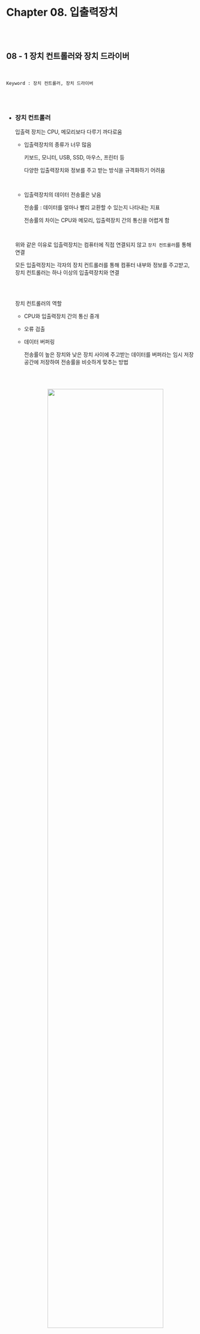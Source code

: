 # Chapter 08. 입출력장치

<br><br>

## 08 - 1 장치 컨트롤러와 장치 드라이버

<br>

    Keyword : 장치 컨트롤러, 장치 드라이버

<br><br>

- ### 장치 컨트롤러

    입출력 장치는 CPU, 메모리보다 다루기 까다로움

    - 입출력장치의 종류가 너무 많음

        키보드, 모니터, USB, SSD, 마우스, 프린터 등

        다양한 입출력장치와 정보를 주고 받는 방식을 규격화하기 어려움

        <br>

    - 입출력장치의 데이터 전송률은 낮음

        전송률 : 데이터를 얼마나 빨리 교환할 수 있는지 나타내는 지표

        전송률의 차이는 CPU와 메모리, 입출력장치 간의 통신을 어렵게 함

        <br>

    위와 같은 이유로 입출력장치는 컴퓨터에 직접 연결되지 않고 `장치 컨트롤러`를 통해 연결

    모든 입출력장치는 각자의 장치 컨트롤러를 통해 컴퓨터 내부와 정보를 주고받고, 장치 컨트롤러는 하나 이상의 입출력장치와 연결

    <br><br>

    장치 컨트롤러의 역할

    - CPU와 입출력장치 간의 통신 중개

    - 오류 검출

    - 데이터 버퍼링

        전송률이 높은 장치와 낮은 장치 사이에 주고받는 데이터를 버퍼라는 임시 저장 공간에 저장하여 전송률을 비슷하게 맞추는 방법

    <br><br>

    <p align="center"><img src="./image/장치컨트롤러.png" width="80%"></p>

    장치 컨트롤러의 내부 구조

    - 데이터 레지스터

        CPU와 입출력장치 사이에 주고받을 데이터가 담기는 레지스터

        버퍼 역할을 함

        최근에는 주고 받는 데이터가 많은 입출력장치에는 RAM을 사용하기도 함

        <br>

    - 상태 레지스터

        입출력장치의 준비, 작업 완료, 오류 등의 상태 정보가 저장

        <br>

    - 제어 레지스터

        입출력장치가 수행할 내용에 대한 제어 정보와 명령을 저장

        <br>

    이 레지스터들에 담긴 값들은 버스를 타고 CPU나 다른 입출력장치로 전달되기도 하고, 장치 컨트롤러에 연결된 입출력장치로 전달

<br><br>

- ### 장치 드라이버

    장치 컨트롤러의 동작을 감지하고 제어함으로써 장치 컨트롤러가 컴퓨터 내부와 정보를 주고받을 수 있게 하는 프로그램

    장치 컨트롤러가 입출력장치를 연결하기 위한 하드웨어적인 통로라면, 장치 드라이버는 입출력장치를 연결하기 위한 소프트웨어적인 통로


---

<br><br>

## 08 - 2 다양한 입출력 방법
<br>

    Keyword : 프로그램 입출력, 메모리 맵 입출력, 고립형 입출력, 인터럽트 기반 입출력, DMA 입출력, 입출력 버스

<br><br>

- ### 프로그램 입출력

    프로그램 속 명령어로 입출력을 제어하는 방법

    CPU가 프로그램 속 명령어를 실행하는 과정에서 입출력 명령어를 만나면 CPU는 입출력장치에 연결된 장치 컨트롤러와 상호작용하며 입출력 작업 수행

    <p align="center"><img src="./image/프로그램입출력1.png" width="80%"></p>
    <p align="center"><img src="./image/프로그램입출력2.png" width="80%"></p>
    <p align="center"><img src="./image/프로그램입출력3.png" width="80%"></p>

    <br><br>

    CPU는 어떻게 장치 컨트롤러의 레지스터를 아는 것일까?

    - 메모리 맵 입출력

        메모리에 접근하기 위한 주소 공간과 입출력장치에 접근하기 위한 주소 공간을 하나의 주소 공간으로 간주하는 방법

        전체 메모리를 메모리 주소와 장치 컨트롤러의 레지스터로 나눠서 사용

        그렇기 때문에 메모리의 주소나 장치 컨트롤러의 레지스터나 똑같이 메모리 주소를 대하듯이 하면 됨

        <br>

    - 고립형 입출력

        메모리를 위한 주소 공간과 입출력장치를 위한 주소 공간을 분리하는 방법

        메모리 주소 공간이 축소되지 않고, 입출력 전용 명령어를 사용함

        <br><br>

- ### 인터럽트 기반 입출력

    입출력장치에 의한 하드웨어 인터럽트는 장치 컨트롤러에 의해 발생

    CPU는 장치 컨트롤러에게 입출력 작업을 명령하고, 장치 컨트롤러가 입출력장치를 제어하면 입출력을 수행하는 동안 CPU는 다른 일을 함

    반대로 장치 컨트롤러가 입출력 작업을 끝낸 뒤 CPU에게 인터럽트 요청 신호를 보내면 CPU는 잠시 백업하고 인터럽트 서비스 루틴을 실행

    <br><br>

    여러 입출력장치에서 인터럽트가 동시에 발생한 경우에는?

    순차적으로 처리하는 방법이 있지만, 현실적으로 전부 순차적으로만 해결할 순 없음

    그래서 우선순위를 고려하여 인터럽트를 처리

    <br>

    `프로그래머블 인터럽트 컨트롤러(PIC)`를 사용하여 우선순위를 판별한 뒤 다중 인터럽트를 처리

    PIC는 무시할 수 없는 인터럽트까지 우선순위를 판별하진 못함

    PIC가 우선순위를 조정해 주는 인터럽트는 인터럽트 비트를 통해 막을 수 있는 하드웨어 인터럽트

    <p align="center"><img src="./image/PIC.png" width="80%"></p>

    PIC의 다중 인터럽트 처리 과정

    - 장치 컨트롤러에서 인터럽트 요청 신호를 받아들임

    - PIC는 인터럽트 우선순위를 판단 후 CPU에 인터럽트 요청 신호를 보냄

    - CPU는 PIC에 인터럽트 확인 신호를 보냄

    - PIC는 데이터 버스를 통해 CPU에 인터럽트 벡터를 보냄

    - CPU는 인터럽트 벡터를 통해 요청의 주체를 알게 되고, 해당 장치의 인터럽트 서비스 루틴을 실행

<br><br>

- ### DMA 입출력

    프로그램 기반 입출려과 인터럽트 기반 입출력의 공통점은 데이터 이동은 CPU가 주도하고, 이동하는 데이터도 CPU를 반드시 거친다는 점

    이 방법은 CPU에 대한 부담이 커짐

    <br>

    그래서 CPU를 거치지 않고 상호작용할 수 있는 입출력 방식인 `DMA(Direct Memory Access)`가 등장

    DMA 입출력을 하기 위해서는 시스템 버스에 연결된 `DMA 컨트롤러`가 필요

    <br><br>

    DMA 입출력 과정

    - CPU는 DMA 컨트롤러에 입출력장치의 주소, 수행할 연산(읽기/쓰기), 메모리 주소 등의 정보로 입출력 작업을 명령

    <br>

    - DMA 컨트롤러는 CPU 대신 장치 컨트롤러와 상호작용하며 입출력 작업을 수행, 직접 메모리에 접근하여 정보를 읽거나 쓸 수 있음

    <br>

    - 입출력 작업이 끝나면 DMA 컨트롤러는 CPU에 인터럽트를 걸어 작업이 끝났음을 알림


    <br>


    이 방법은 CPU는 오로지 입출력의 시작과 끝만 관여하기에 작업 부담을 훨씬 줄일 수 있음

    하지만 시스템 버스는 공용 자원이기에 동시에 사용이 불가능해서 CPU가 시스템 버스에 접근하면 사용이 불가능함

    <br><br>

    DMA 컨트롤러와 장치 컨트롤러들을 `입출력 버스`에 연결하여 시스템 버스에 자주 접근하는 문제를 해결

    현재 대부분의 입출력장치는 시스템 버스가 아닌 입출력 버스와 연결됨

    입출력 버스에는 PCI 버스, PCI Express(PCIe) 버스 등이 있음

    
    


